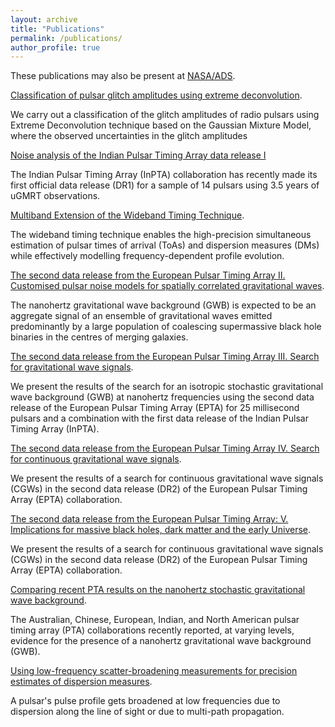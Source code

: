 ```yaml
---
layout: archive
title: "Publications"
permalink: /publications/
author_profile: true
---
```


These publications may also be present at [NASA/ADS](https://ui.adsabs.harvard.edu/search/p_=0&q=author%3A%22Arumugam%2C%20S.%22%20AND%20database%3Aastronomy&sort=date%20desc%2C%20bibcode%20desc).

[Classification of pulsar glitch amplitudes using extreme deconvolution](https://www.sciencedirect.com/science/article/abs/pii/S2214404822000799?via%3Dihub).
    
We carry out a classification of the glitch amplitudes of radio pulsars using Extreme Deconvolution technique based on the Gaussian Mixture Model, where the observed uncertainties in the glitch amplitudes 


[Noise analysis of the Indian Pulsar Timing Array data release I](https://journals.aps.org/prd/abstract/10.1103/PhysRevD.108.023008)

The Indian Pulsar Timing Array (InPTA) collaboration has recently made its first official data release (DR1) for a sample of 14 pulsars using 3.5 years of uGMRT observations. 


[Multiband Extension of the Wideband Timing Technique](https://academic.oup.com/mnras/article/527/1/213/7310865).

The wideband timing technique enables the high-precision simultaneous estimation of pulsar times of arrival (ToAs) and dispersion measures (DMs) while effectively modelling frequency-dependent profile evolution. 


[The second data release from the European Pulsar Timing Array II. Customised pulsar noise models
for spatially correlated gravitational waves](https://www.aanda.org/articles/aa/full_html/2023/10/aa46842-23/aa46842-23.html).

The nanohertz gravitational wave background (GWB) is expected to be an aggregate signal of an ensemble of gravitational waves emitted predominantly by a large population of coalescing supermassive black hole binaries in the centres of merging galaxies.




[The second data release from the European Pulsar Timing Array III. Search for gravitational wave
signals](https://www.aanda.org/articles/aa/abs/2023/10/aa46844-23/aa46844-23.html).

We present the results of the search for an isotropic stochastic gravitational wave background (GWB) at nanohertz frequencies using the second data release of the European Pulsar Timing Array (EPTA) for 25 millisecond pulsars and a combination with the first data release of the Indian Pulsar Timing Array (InPTA). 


[The second data release from the European Pulsar Timing Array IV. Search for continuous gravitational
wave signals](https://arxiv.org/abs/2306.16226).

We present the results of a search for continuous gravitational wave signals (CGWs) in the second data release (DR2) of the European Pulsar Timing Array (EPTA) collaboration. 


[The second data release from the European Pulsar Timing Array: V. Implications for massive black holes,
dark matter and the early Universe](https://arxiv.org/abs/2306.162271).

We present the results of a search for continuous gravitational wave signals (CGWs) in the second data release (DR2) of the European Pulsar Timing Array (EPTA) collaboration. 


[Comparing recent PTA results on the nanohertz stochastic gravitational wave background](https://arxiv.org/abs/2309.00693).

The Australian, Chinese, European, Indian, and North American pulsar timing array (PTA) collaborations recently reported, at varying levels, evidence for the presence of a nanohertz gravitational wave background (GWB).


[Using low-frequency scatter-broadening measurements for precision estimates of dispersion measures](https://arxiv.org/abs/2309.16765).

A pulsar's pulse profile gets broadened at low frequencies due to dispersion along the line of sight or due to multi-path propagation.

